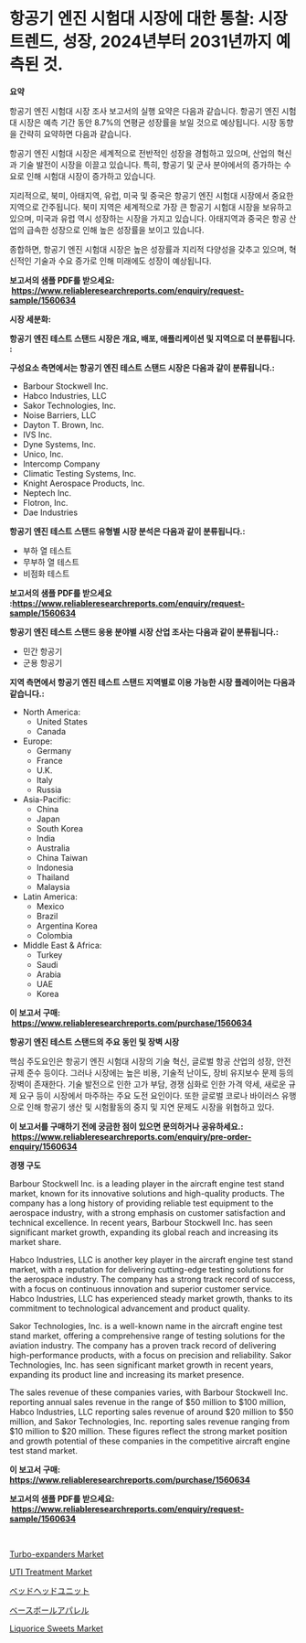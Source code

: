 <p><h1>항공기 엔진 시험대 시장에 대한 통찰: 시장 트렌드, 성장, 2024년부터 2031년까지 예측된 것.</h1></p><p><strong>요약</strong></p>
<p><p>항공기 엔진 시험대 시장 조사 보고서의 실행 요약은 다음과 같습니다. 항공기 엔진 시험대 시장은 예측 기간 동안 8.7%의 연평균 성장률을 보일 것으로 예상됩니다. 시장 동향을 간략히 요약하면 다음과 같습니다.</p><p>항공기 엔진 시험대 시장은 세계적으로 전반적인 성장을 경험하고 있으며, 산업의 혁신과 기술 발전이 시장을 이끌고 있습니다. 특히, 항공기 및 군사 분야에서의 증가하는 수요로 인해 시험대 시장이 증가하고 있습니다.</p><p>지리적으로, 북미, 아태지역, 유럽, 미국 및 중국은 항공기 엔진 시험대 시장에서 중요한 지역으로 간주됩니다. 북미 지역은 세계적으로 가장 큰 항공기 시험대 시장을 보유하고 있으며, 미국과 유럽 역시 성장하는 시장을 가지고 있습니다. 아태지역과 중국은 항공 산업의 급속한 성장으로 인해 높은 성장률을 보이고 있습니다.</p><p>종합하면, 항공기 엔진 시험대 시장은 높은 성장률과 지리적 다양성을 갖추고 있으며, 혁신적인 기술과 수요 증가로 인해 미래에도 성장이 예상됩니다.</p></p>
<p><strong>보고서의 샘플 PDF를 받으세요: &nbsp;<a href="https://www.reliableresearchreports.com/enquiry/request-sample/1560634">https://www.reliableresearchreports.com/enquiry/request-sample/1560634</a></strong></p>
<p><strong>시장 세분화:</strong></p>
<p><strong> 항공기 엔진 테스트 스탠드 시장은 개요, 배포, 애플리케이션 및 지역으로 더 분류됩니다. :</strong></p>
<p><strong>구성요소 측면에서는 항공기 엔진 테스트 스탠드 시장은 다음과 같이 분류됩니다.:</strong></p>
<p><ul><li>Barbour Stockwell Inc.</li><li>Habco Industries, LLC</li><li>Sakor Technologies, Inc.</li><li>Noise Barriers, LLC</li><li>Dayton T. Brown, Inc.</li><li>IVS Inc.</li><li>Dyne Systems, Inc.</li><li>Unico, Inc.</li><li>Intercomp Company</li><li>Climatic Testing Systems, Inc.</li><li>Knight Aerospace Products, Inc.</li><li>Neptech Inc.</li><li>Flotron, Inc.</li><li>Dae Industries</li></ul></p>
<p><strong> 항공기 엔진 테스트 스탠드 유형별 시장 분석은 다음과 같이 분류됩니다.:</strong></p>
<p><ul><li>부하 열 테스트</li><li>무부하 열 테스트</li><li>비점화 테스트</li></ul></p>
<p><strong>보고서의 샘플 PDF를 받으세요 :<a href="https://www.reliableresearchreports.com/enquiry/request-sample/1560634">https://www.reliableresearchreports.com/enquiry/request-sample/1560634</a></strong></p>
<p><strong> 항공기 엔진 테스트 스탠드 응용 분야별 시장 산업 조사는 다음과 같이 분류됩니다.:</strong></p>
<p><ul><li>민간 항공기</li><li>군용 항공기</li></ul></p>
<p><strong>지역 측면에서 항공기 엔진 테스트 스탠드 지역별로 이용 가능한 시장 플레이어는 다음과 같습니다.:</strong></p>
<p><ul>
    <li>
        North America:
        <ul>
            <li>United States</li>
            <li>Canada</li>
        </ul>
    </li>
    <li>
        Europe:
        <ul>
            <li>Germany</li>
            <li>France</li>
            <li>U.K.</li>
            <li>Italy</li>
            <li>Russia</li>
        </ul>
    </li>
    <li>
        Asia-Pacific:
        <ul>
            <li>China</li>
            <li>Japan</li>
            <li>South Korea</li>
            <li>India</li>
            <li>Australia</li>
            <li>China Taiwan</li>
            <li>Indonesia</li>
            <li>Thailand</li>
            <li>Malaysia</li>
        </ul>
    </li>
    <li>
        Latin America:
        <ul>
            <li>Mexico</li>
            <li>Brazil</li>
            <li>Argentina Korea</li>
            <li>Colombia</li>
        </ul>
    </li>
    <li>
        Middle East & Africa:
        <ul>
            <li>Turkey</li>
            <li>Saudi</li>
            <li>Arabia</li>
            <li>UAE</li>
            <li>Korea</li>
        </ul>
    </li>
    </ul></p>
<p><strong>이 보고서 구매: &nbsp;<a href="https://www.reliableresearchreports.com/purchase/1560634">https://www.reliableresearchreports.com/purchase/1560634</a></strong></p>
<p><strong>항공기 엔진 테스트 스탠드의 주요 동인 및 장벽 시장</strong></p>
<p><p>핵심 주도요인은 항공기 엔진 시험대 시장의 기술 혁신, 글로벌 항공 산업의 성장, 안전 규제 준수 등이다. 그러나 시장에는 높은 비용, 기술적 난이도, 장비 유지보수 문제 등의 장벽이 존재한다. 기술 발전으로 인한 고가 부담, 경쟁 심화로 인한 가격 약세, 새로운 규제 요구 등이 시장에서 마주하는 주요 도전 요인이다. 또한 글로벌 코로나 바이러스 유행으로 인해 항공기 생산 및 시험활동의 중지 및 지연 문제도 시장을 위협하고 있다.</p></p>
<p><strong>이 보고서를 구매하기 전에 궁금한 점이 있으면 문의하거나 공유하세요.: &nbsp;<a href="https://www.reliableresearchreports.com/enquiry/pre-order-enquiry/1560634">https://www.reliableresearchreports.com/enquiry/pre-order-enquiry/1560634</a></strong></p>
<p><strong>경쟁 구도</strong></p>
<p><p>Barbour Stockwell Inc. is a leading player in the aircraft engine test stand market, known for its innovative solutions and high-quality products. The company has a long history of providing reliable test equipment to the aerospace industry, with a strong emphasis on customer satisfaction and technical excellence. In recent years, Barbour Stockwell Inc. has seen significant market growth, expanding its global reach and increasing its market share.</p><p>Habco Industries, LLC is another key player in the aircraft engine test stand market, with a reputation for delivering cutting-edge testing solutions for the aerospace industry. The company has a strong track record of success, with a focus on continuous innovation and superior customer service. Habco Industries, LLC has experienced steady market growth, thanks to its commitment to technological advancement and product quality.</p><p>Sakor Technologies, Inc. is a well-known name in the aircraft engine test stand market, offering a comprehensive range of testing solutions for the aviation industry. The company has a proven track record of delivering high-performance products, with a focus on precision and reliability. Sakor Technologies, Inc. has seen significant market growth in recent years, expanding its product line and increasing its market presence.</p><p>The sales revenue of these companies varies, with Barbour Stockwell Inc. reporting annual sales revenue in the range of $50 million to $100 million, Habco Industries, LLC reporting sales revenue of around $20 million to $50 million, and Sakor Technologies, Inc. reporting sales revenue ranging from $10 million to $20 million. These figures reflect the strong market position and growth potential of these companies in the competitive aircraft engine test stand market.</p></p>
<p><strong>이 보고서 구매: &nbsp; <a href="https://www.reliableresearchreports.com/purchase/1560634">https://www.reliableresearchreports.com/purchase/1560634</a></strong></p>
<p><strong>보고서의 샘플 PDF를 받으세요: &nbsp;<a href="https://www.reliableresearchreports.com/enquiry/request-sample/1560634">https://www.reliableresearchreports.com/enquiry/request-sample/1560634</a></strong><strong></strong></p>
<p>&nbsp;</p>
<p><p><a href="https://issuu.com/reportprime-2/docs/turbo-expanders-market-size-2030.pptx">Turbo-expanders Market</a></p><p><a href="https://issuu.com/reportprime-2/docs/uti-treatment-market-size-2030.pptx">UTI Treatment Market</a></p><p><a href="https://github.com/dadanedu33/Market-Research-Report-List-1/blob/main/82037136354.md">ベッドヘッドユニット</a></p><p><a href="https://github.com/ihabdkwlxs948/Market-Research-Report-List-1/blob/main/78909716353.md">ベースボールアパレル</a></p><p><a href="https://github.com/mabutironaldo/Market-Research-Report-List-3/blob/main/liquorice-sweets-market.md">Liquorice Sweets Market</a></p></p>